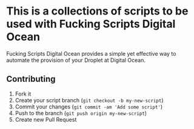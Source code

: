 # This is a collections of scripts to be used with Fucking Scripts Digital Ocean

Fucking Scripts Digital Ocean provides a simple yet effective way to
automate the provision of your Droplet at Digital Ocean.

## Contributing

1. Fork it
2. Create your script branch (`git checkout -b my-new-script`)
3. Commit your changes (`git commit -am 'Add some script'`)
4. Push to the branch (`git push origin my-new-script`)
5. Create new Pull Request
